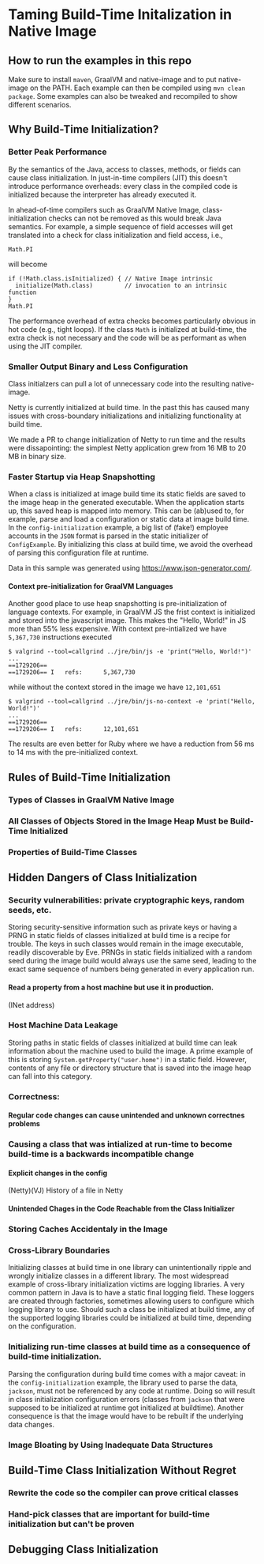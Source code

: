 # Taming Build-Time Initalization in Native Image

## How to run the examples in this repo

Make sure to install `maven`, GraalVM and native-image and to put native-image on the PATH.
Each example can then be compiled using `mvn clean package`. Some examples can also be tweaked and recompiled to show different scenarios.

## Why Build-Time Initialization?

### Better Peak Performance

By the semantics of the Java, access to classes, methods, or fields can cause class initialization. In just-in-time compilers (JIT) this doesn't introduce performance overheads: every class in the compiled code is initialized because the interpreter has already executed it.

In ahead-of-time compilers such as GraalVM Native Image, class-initialization checks can not be removed as this would break Java semantics. For example, a simple sequence of field accesses will get translated into a check for class initialization and field access, i.e.,
```
Math.PI
```
will become
```
if (!Math.class.isInitialized) { // Native Image intrinsic
  initialize(Math.class)         // invocation to an intrinsic function
}
Math.PI
```

The performance overhead of extra checks becomes particularly obvious in hot code (e.g., tight loops). If the class `Math` is initialized at build-time, the extra check is not necessary and the code will be as performant as when using the JIT compiler.

### Smaller Output Binary and Less Configuration

Class initialzers can pull a lot of unnecessary code into the resulting native-image. 

Netty is currently initialized at build time. In the past this has caused many issues with cross-boundary initializations and initializing functionality at build time. 

We made a PR to change initialization of Netty to run time and the results were dissapointing: the simplest Netty application grew from 16 MB to 20 MB in binary size.

### Faster Startup via Heap Snapshotting

When a class is initialized at image build time its static fields are saved to the image heap in the generated executable. When the application starts up, this saved heap is mapped into memory. This can be (ab)used to, for example, parse and load a configuration or static data at image build time.
In the `config-initialization` example, a big list of (fake!) employee accounts in the `JSON` format is parsed in the static initializer of `ConfigExample`. By initializing this class at build time, we avoid the overhead of parsing this configuration file at runtime.

Data in this sample was generated using https://www.json-generator.com/.

#### Context pre-initialization for GraalVM Languages

Another good place to use heap snapshotting is pre-initialization of language contexts. For example, in GraalVM JS the frist context is initialized and stored into the javascript image. This makes the "Hello, World!" in JS more than 55% less expensive. With context pre-intialized we have `5,367,730` instructions executed
```
$ valgrind --tool=callgrind ../jre/bin/js -e 'print("Hello, World!")'
...
==1729206==
==1729206== I   refs:      5,367,730
```

while without the context stored in the image we have `12,101,651`

```
$ valgrind --tool=callgrind ../jre/bin/js-no-context -e 'print("Hello, World!")'
...
==1729206==
==1729206== I   refs:      12,101,651
```

The results are even better for Ruby where we have a reduction from 56 ms to 14 ms with the pre-initialized context. 

## Rules of Build-Time Initialization

### Types of Classes in GraalVM Native Image

### All Classes of Objects Stored in the Image Heap Must be Build-Time Initialized

### Properties of Build-Time Classes


## Hidden Dangers of Class Initialization

### Security vulnerabilities: private cryptographic keys, random seeds, etc.

Storing security-sensitive information such as private keys or having a PRNG in static fields of classes initialized at build time is a recipe for trouble. The keys in such classes would remain in the image executable, readily discoverable by Eve. PRNGs in static fields initialized with a random seed during the image build would always use the same seed, leading to the exact same sequence of numbers being generated in every application run.

#### Read a property from a host machine but use it in production.
   (INet address)
   
### Host Machine Data Leakage

Storing paths in static fields of classes initialized at build time can leak information about the machine used to build the image. A prime example of this is storing `System.getProperty("user.home")` in a static field. However, contents of any file or directory structure that is saved into the image heap can fall into this category.

### Correctness:

#### Regular code changes can cause unintended and unknown correctnes problems

### Causing a class that was intialized at run-time to become build-time is a backwards incompatible change
#### Explicit changes in the config
  (Netty)(VJ) History of a file in Netty

#### Unintended Chages in the Code Reachable from the Class Initializer

### Storing Caches Accidentaly in the Image

### Cross-Library Boundaries

Initializing classes at build time in one library can unintentionally ripple and wrongly initialize classes in a different library. The most widespread example of cross-library initialization victims are logging libraries. A very common pattern in Java is to have a static final logging field. These loggers are created through factories, sometimes allowing users to configure which logging library to use. Should such a class be initialized at build time, any of the supported logging libraries could be initialized at build time, depending on the configuration.

### Initializing run-time classes at build time as a consequence of build-time initialization.

Parsing the configuration during build time comes with a major caveat: in the `config-initialization` example, the library used to parse the data, `jackson`, must not be referenced by any code at runtime. Doing so will result in class initialization configuration errors (classes from `jackson` that were supposed to be initialized at runtime got initialized at buildtime).
Another consequence is that the image would have to be rebuilt if the underlying data changes.

### Image Bloating by Using Inadequate Data Structures

## Build-Time Class Initialization Without Regret

### Rewrite the code so the compiler can prove critical classes

### Hand-pick classes that are important for build-time initialization but can't be proven

## Debugging Class Initialization
